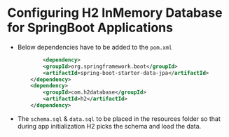 # Configuring H2 InMemory Database for SpringBoot Applications

- Below dependencies have to be added to the `pom.xml`
    ```xml
            <dependency>
		    <groupId>org.springframework.boot</groupId>
		    <artifactId>spring-boot-starter-data-jpa</artifactId>
		</dependency>
		<dependency>
		    <groupId>com.h2database</groupId>
		    <artifactId>h2</artifactId>
		</dependency>
    ```
- The `schema.sql` & `data.sql` to be placed in the resources folder so that during app initialization H2 picks the schema and load the data.  